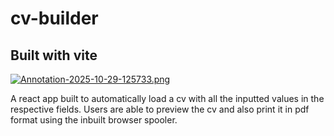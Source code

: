 # cv-builder

## Built with vite

[![Annotation-2025-10-29-125733.png](https://i.postimg.cc/90k4DQQT/Annotation-2025-10-29-125733.png)](https://postimg.cc/H8QWKH5s)

A react app built to automatically load a cv with all the inputted values in the respective fields. Users are able to preview the cv and also print it in pdf format using the inbuilt browser spooler.
